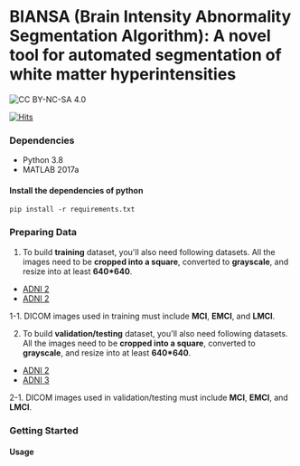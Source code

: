 # BIANSA (Brain Intensity Abnormality Segmentation Algorithm): A novel tool for automated segmentation of white matter hyperintensities

![CC BY-NC-SA 4.0][cc-by-nc-sa-shield]

[cc-by-nc-sa-shield]: https://img.shields.io/badge/License-CC%20BY--NC--SA%204.0-lightgrey.svg
[![Hits](https://hits.seeyoufarm.com/api/count/incr/badge.svg?url=https%3A%2F%2Fgithub.com%2FKevinTsaiCodes%2Fwmansa&count_bg=%2379C83D&title_bg=%23555555&icon=&icon_color=%23E7E7E7&title=hits&edge_flat=false)](https://hits.seeyoufarm.com)


### Dependencies
- Python 3.8
- MATLAB 2017a

#### Install the dependencies of python

    pip install -r requirements.txt

### Preparing Data
1. To build **training** dataset, you'll also need following datasets. All the images need to be **cropped into a square**, converted to **grayscale**, and resize into at least **640*640**.
- [ADNI 2](https://adni.loni.usc.edu/)
- [ADNI 2](https://adni.loni.usc.edu/)

1-1. DICOM images used in training must include **MCI**, **EMCI**, and **LMCI**.

2. To build **validation/testing** dataset, you'll also need following datasets. All the images need to be **cropped into a square**, converted to **grayscale**, and resize into at least **640*640**.
- [ADNI 2](https://adni.loni.usc.edu/)
- [ADNI 3](https://adni.loni.usc.edu/)

2-1. DICOM images used in validation/testing must include **MCI**, **EMCI**, and **LMCI**.


### Getting Started
#### Usage
